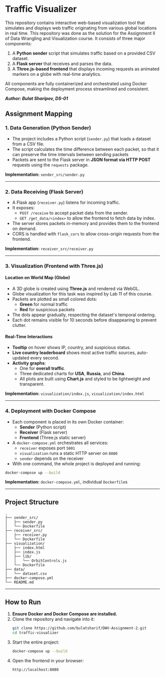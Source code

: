 # Traffic Visualizer

This repository contains interactive web-based visualization tool that simulates and displays web traffic originating from various global locations in real time. This repository was done as the solution for the Assignment II of Data Wrangling and Visualization course.
It consists of three major components:

1. A **Python sender** script that simulates traffic based on a provided CSV dataset.
2. A **Flask server** that receives and parses the data.
3. A **Three.js-based frontend** that displays incoming requests as animated markers on a globe with real-time analytics.

All components are fully containerized and orchestrated using Docker Compose, making the deployment process streamlined and consistent.

***Author: Bulat Sharipov, DS-01***

## Assignment Mapping

### 1. **Data Generation (Python Sender)** 

- The project includes a Python script (`sender.py`) that loads a dataset from a CSV file.
- The script calculates the time difference between each packet, so that it can preserve the time intervals between sending packets
- Packets are sent to the Flask server in **JSON format via HTTP POST** requests using the `requests` package.

**Implementation:** `sender_src/sender.py`

---

### 2. **Data Receiving (Flask Server)** 

- A Flask app (`receiver.py`) listens for incoming traffic.
- It exposes:
  - `POST /receive` to accept packet data from the sender.
  - `GET /get_data/<index>` to allow the frontend to fetch data by index.
- The server stores packets in-memory and provides them to the frontend on demand.
- CORS is handled with `flask_cors` to allow cross-origin requests from the frontend.

**Implementation:** `receiver_src/receiver.py`

---

### 3. **Visualization (Frontend with Three.js)**

#### Location on World Map (Globe)
- A 3D globe is created using **Three.js** and rendered via WebGL.
- Globe visualization for this task was inspired by Lab 11 of this course.
- Packets are plotted as small colored dots:
  - **Green** for normal traffic
  - **Red** for suspicious packets
- The dots appear gradually, respecting the dataset's temporal ordering.
- Each dot remains visible for 10 seconds before disappearing to prevent clutter.

#### Real-Time Interactions
- **Tooltip** on hover shows IP, country, and suspicious status.
- **Live country leaderboard** shows most active traffic sources, auto-updated every second.
- **Activity graphs**:
  - One for **overall traffic**.
  - Three dedicated charts for **USA**, **Russia**, and **China**.
  - All plots are built using **Chart.js** and styled to be lightweight and transparent.

**Implementation:** `visualization/index.js`, `visualization/index.html`

---

### 4. **Deployment with Docker Compose** 

- Each component is placed in its own Docker container:
  - **Sender** (Python script)
  - **Receiver** (Flask server)
  - **Frontend** (Three.js static server)
- A `docker-compose.yml` orchestrates all services:
  - `receiver` exposes port `5001`
  - `visualization` runs a static HTTP server on `8080`
  - `sender` depends on the receiver
- With one command, the whole project is deployed and running:

```bash
docker-compose up --build
```

**Implementation:** `docker-compose.yml`, individual `Dockerfile`s

---

## Project Structure

```
.
├── sender_src/
│   ├── sender.py
│   └── Dockerfile
├── receiver_src/
│   ├── receiver.py
│   └── Dockerfile
├── visualization/
│   ├── index.html
│   ├── index.js
│   ├── lib/
│   │   └── OrbitControls.js
│   └── Dockerfile
├── data/
│   └── dataset.csv
├── docker-compose.yml
└── README.md
```

---

## How to Run

1. **Ensure Docker and Docker Compose are installed.**
2. Clone the repository and navigate into it:
   ```bash
   git clone https://github.com/bulatsharif/DWV-Assignment-2.git
   cd traffic-visualizer
   ```
3. Start the entire project:
   ```bash
   docker-compose up --build
   ```
4. Open the frontend in your browser:
   ```
   http://localhost:8080
   ```
